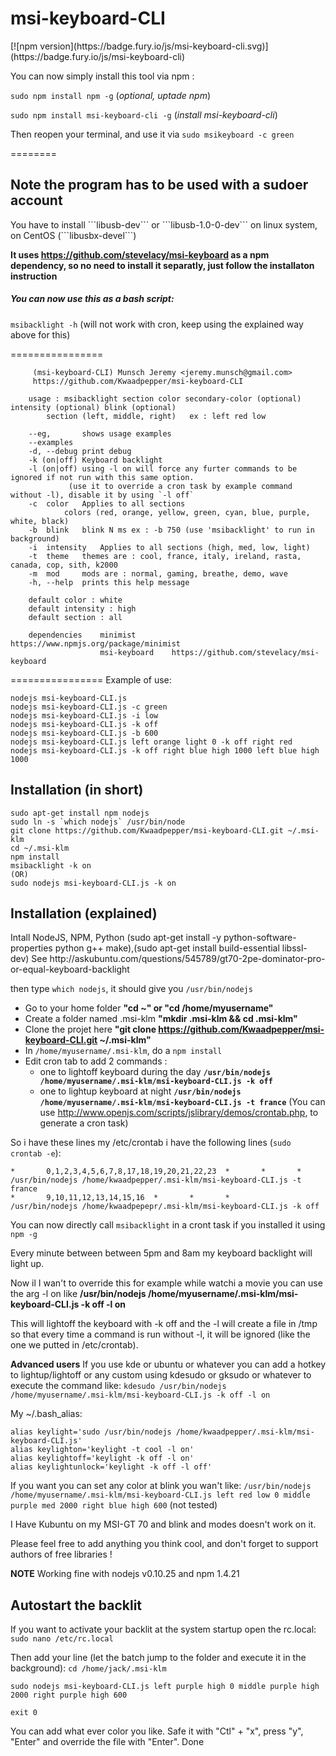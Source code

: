 <h1>msi-keyboard-CLI</h1>
[![npm version](https://badge.fury.io/js/msi-keyboard-cli.svg)](https://badge.fury.io/js/msi-keyboard-cli)


You can now simply install this tool via npm :

```sudo npm install npm -g``` (*optional, uptade npm*)

```sudo npm install msi-keyboard-cli -g``` (*install msi-keyboard-cli*)

Then reopen your terminal, and use it via ```sudo msikeyboard -c green```

========
<h2>Note the program has to be used with a sudoer account</h2>
<stong>You have to install ```libusb-dev``` or ```libusb-1.0-0-dev``` on linux system, on CentOS (```libusbx-devel```) </stong>

**It uses https://github.com/stevelacy/msi-keyboard as a npm dependency, so no need to install it separatly, just follow the installaton instruction**
##### You can now use this as a bash script:
```msibacklight -h```
(will not work with cron, keep using the explained way above for this)

================
```
     (msi-keyboard-CLI) Munsch Jeremy <jeremy.munsch@gmail.com>
     https://github.com/Kwaadpepper/msi-keyboard-CLI

    usage : msibacklight section color secondary-color (optional) intensity (optional) blink (optional)
        section (left, middle, right)   ex : left red low

    --eg,       shows usage examples
    --examples
    -d, --debug print debug
    -k (on|off) Keyboard backlight
    -l (on|off) using -l on will force any furter commands to be ignored if not run with this same option.
             (use it to override a cron task by example command without -l), disable it by using `-l off`
    -c  color   Applies to all sections
            colors (red, orange, yellow, green, cyan, blue, purple, white, black)
    -b  blink   blink N ms ex : -b 750 (use 'msibacklight' to run in background)
    -i  intensity   Applies to all sections (high, med, low, light)
    -t  theme   themes are : cool, france, italy, ireland, rasta, canada, cop, sith, k2000
    -m  mod     mods are : normal, gaming, breathe, demo, wave
    -h, --help  prints this help message

    default color : white
    default intensity : high
    default section : all

    dependencies    minimist        https://www.npmjs.org/package/minimist
                    msi-keyboard    https://github.com/stevelacy/msi-keyboard
```
================
Example of use:

```
nodejs msi-keyboard-CLI.js
nodejs msi-keyboard-CLI.js -c green
nodejs msi-keyboard-CLI.js -i low
nodejs msi-keyboard-CLI.js -k off
nodejs msi-keyboard-CLI.js -b 600
nodejs msi-keyboard-CLI.js left orange light 0 -k off right red
nodejs msi-keyboard-CLI.js -k off right blue high 1000 left blue high 1000
```


<h2>Installation (in short)</h2>

    sudo apt-get install npm nodejs
    sudo ln -s `which nodejs` /usr/bin/node
    git clone https://github.com/Kwaadpepper/msi-keyboard-CLI.git ~/.msi-klm
    cd ~/.msi-klm
    npm install
    msibacklight -k on
    (OR)
    sudo nodejs msi-keyboard-CLI.js -k on
<h2>Installation (explained)</h2>
Intall NodeJS, NPM, Python (sudo apt-get install -y python-software-properties python g++ make),(sudo apt-get install build-essential libssl-dev)
See http://askubuntu.com/questions/545789/gt70-2pe-dominator-pro-or-equal-keyboard-backlight

then type ```which nodejs```, it should give you ```/usr/bin/nodejs```

- Go to your home folder            <strong>"cd ~" or "cd /home/myusername"</strong>
- Create a folder named .msi-klm    <strong>"mkdir .msi-klm && cd .msi-klm"</strong>
- Clone the projet here             <strong>"git clone https://github.com/Kwaadpepper/msi-keyboard-CLI.git ~/.msi-klm"</strong>
- In ```/home/myusername/.msi-klm```, do a ```npm install```
- Edit cron tab to add 2 commands :
  - one to lightoff keyboard during the day
    <strong>```/usr/bin/nodejs /home/myusername/.msi-klm/msi-keyboard-CLI.js -k off```</strong>
  - one to lightup keyboard at night
    <strong>```/usr/bin/nodejs /home/myusername/.msi-klm/msi-keyboard-CLI.js -t france```</strong>
(You can use http://www.openjs.com/scripts/jslibrary/demos/crontab.php, to generate a cron task)

So i have these lines my /etc/crontab i have the following lines (```sudo crontab -e```):
```
*       0,1,2,3,4,5,6,7,8,17,18,19,20,21,22,23  *       *       *       /usr/bin/nodejs /home/kwaadpepper/.msi-klm/msi-keyboard-CLI.js -t france
*       9,10,11,12,13,14,15,16  *       *       *       /usr/bin/nodejs /home/kwaadpepepr/.msi-klm/msi-keyboard-CLI.js -k off
```

You can now directly call ```msibacklight``` in a cront task if you installed it using ```npm -g```


Every minute between between 5pm and 8am my keyboard backlight will light up.

Now il I wan't to override this for example while watchi a movie you can use the arg -l on like
<strong>/usr/bin/nodejs /home/myusername/.msi-klm/msi-keyboard-CLI.js -k off -l on</strong>

This will lightoff the keyboard with -k off and the -l will create a file in /tmp so that every time a command is run without -l, it will be ignored (like the one we putted in /etc/crontab).

<strong>Advanced users</strong>
If you use kde or ubuntu or whatever you can add a hotkey to lightup/lightoff or any custom using kdesudo or gksudo or whatever to execute the command like:
```kdesudo /usr/bin/nodejs /home/myusername/.msi-klm/msi-keyboard-CLI.js -k off -l on```

My ~/.bash_alias:
```
alias keylight='sudo /usr/bin/nodejs /home/kwaadpepper/.msi-klm/msi-keyboard-CLI.js'
alias keylighton='keylight -t cool -l on'
alias keylightoff='keylight -k off -l on'
alias keylightunlock='keylight -k off -l off'
```

If you want you can set any color at blink you wan't like:
```/usr/bin/nodejs /home/myusername/.msi-klm/msi-keyboard-CLI.js left red low 0 middle purple med 2000 right blue high 600```
(not tested)

I Have Kubuntu on my MSI-GT 70 and blink and modes doesn't work on it.

Please feel free to add anything you think cool, and don't forget to support authors of free libraries !

**NOTE**
Working fine with nodejs v0.10.25 and npm 1.4.21

<h2>Autostart the backlit</h2>

If you want to activate your backlit at the system startup open the rc.local:
```sudo nano /etc/rc.local```


Then add your line (let the batch jump to the folder and execute it in the background):
```cd /home/jack/.msi-klm```


```sudo nodejs msi-keyboard-CLI.js left purple high 0 middle purple high 2000 right purple high 600```


```exit 0```

You can add what ever color you like. Safe it with "Ctl" + "x", press "y", "Enter" and override the file with "Enter". Done


